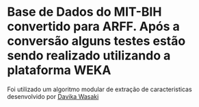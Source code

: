 # Base de Dados do MIT-BIH convertido para ARFF. Após a conversão alguns testes estão sendo realizado utilizando a plataforma WEKA

Foi utilizado um algoritmo modular de extração de caracteristicas desenvolvido por [Davika Wasaki](https://github.com/davikawasaki/arrhythmia-ecg-analysis-pds/blob/master/README.md)